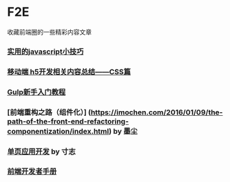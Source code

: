 # F2E
 收藏前端圈的一些精彩内容文章

### [实用的javascript小技巧](http://www.w3ctrain.com/2016/01/19/jstips/) 

### [移动端 h5开发相关内容总结——CSS篇 ](http://blog.csdn.net/yisuowushinian/article/details/50404450)

### [Gulp新手入门教程](http://www.w3ctrain.com/2015/12/22/gulp-for-beginners/)

### [前端重构之路（组件化）] (https://imochen.com/2016/01/09/the-path-of-the-front-end-refactoring-componentization/index.html) by 墨尘

### [单页应用开发](http://island205.github.io/Single-Page-App-Break/%E5%89%8D%E8%A8%80.html) by 寸志
### [前端开发者手册](https://dwqs.gitbooks.io/frontenddevhandbook/content/)

